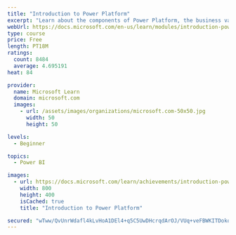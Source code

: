 ```yaml
---
title: "Introduction to Power Platform"
excerpt: "Learn about the components of Power Platform, the business value for customers, and security of the technology."
webUrl: https://docs.microsoft.com/en-us/learn/modules/introduction-power-platform/
type: course
price: Free
length: PT18M
ratings:
  count: 8484
  average: 4.695191
heat: 84

provider:
  name: Microsoft Learn
  domain: microsoft.com
  images:
    - url: /assets/images/organizations/microsoft.com-50x50.jpg
      width: 50
      height: 50

levels:
  - Beginner

topics:
  - Power BI

images:
  - url: https://docs.microsoft.com/learn/achievements/introduction-power-platform-social.png
    width: 800
    height: 400
    isCached: true
    title: "Introduction to Power Platform"

secured: "wTww/QvUnrWdafl4kLvHoA1DEl4+q5C5UwDHcrqdArOJ/VUq+veFBWKITDokqloqGacLXwoYYyzSKxkgkZTpONjlhUPFux0rydK4Cuf0c/X2S/KNcw5WKLvSvACXl4PkxDkBff/C2yiwfYNX+VaopORnXIAsjdmnq9w/4b6aEZ0ZT7XJmNQXQwWIUODfdwZm8437sCbztnM8vlmhm7PQ+aJ4qP60Co8NdenT9BMStISXpPe46LGxLjS5+QSXPSVVRZfjDuJC7E1iZW1+nCATmeyO+43+T2idepmdLdzoP8VK7XUP4XPLAG0saOaSF6/5gX6XO13ML5FDfbtXCDmavUhDARufPHkyIgOP/R0NKzBvaDX5iP6TRIZdqWihsP4ztQF+SIbQ/OcbEnvy9KJn+FmmxQl6SZbc+8A0nB/Af6w=;ColLFPUEgb8aJsvcCs7DIg=="
---
```


